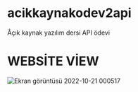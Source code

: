 # acikkaynakodev2api
Âçık kaynak yazılım dersi API ödevi 
# WEBSİTE VİEW

![Ekran görüntüsü 2022-10-21 000517](https://user-images.githubusercontent.com/99479240/197060762-ca3c69d3-56d3-4864-ade7-9aa5097be966.png)
